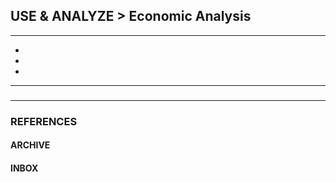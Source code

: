 ## USE & ANALYZE > Economic Analysis

<hr/>

- []()
- []()
- []()

<hr/>

###

###

<hr/>

### REFERENCES

#### ARCHIVE

#### INBOX
